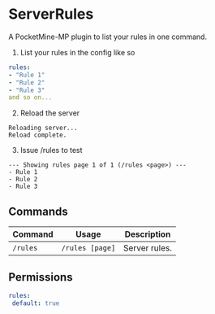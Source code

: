 # ServerRules

A PocketMine-MP plugin to list your rules in one command.

1) List your rules in the config like so
```yml
rules:
- "Rule 1"
- "Rule 2"
- "Rule 3"
and so on...
```
2) Reload the server
```
Reloading server...
Reload complete.
```
3) Issue /rules to test
```
--- Showing rules page 1 of 1 (/rules <page>) ---
- Rule 1
- Rule 2
- Rule 3
```

## Commands
| Command | Usage | Description |
| ------- | ----- | ----------- |
| `/rules` | `/rules [page]` | Server rules. |

## Permissions
```yaml
rules:
 default: true
```
